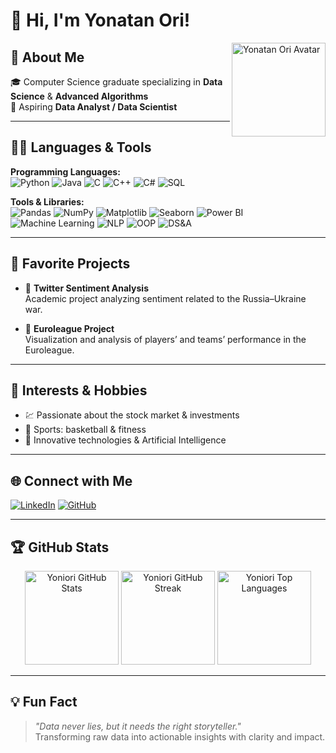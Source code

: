 # 👋 Hi, I'm Yonatan Ori!

<img align="right" src="https://github.com/Yoniori/Yoniori/blob/main/assets/avatar.png" width="150" alt="Yonatan Ori Avatar" />

## 🚀 About Me
🎓 Computer Science graduate specializing in **Data Science** & **Advanced Algorithms**  
💼 Aspiring **Data Analyst / Data Scientist**

---

## 🧑‍💻 Languages & Tools

**Programming Languages:**  
![Python](https://img.shields.io/badge/Python-3776AB?style=flat&logo=python&logoColor=white)
![Java](https://img.shields.io/badge/Java-007396?style=flat&logo=java&logoColor=white)
![C](https://img.shields.io/badge/C-00599C?style=flat&logo=c&logoColor=white)
![C++](https://img.shields.io/badge/C++-00599C?style=flat&logo=c%2B%2B&logoColor=white)
![C#](https://img.shields.io/badge/C%23-239120?style=flat&logo=c-sharp&logoColor=white)
![SQL](https://img.shields.io/badge/SQL-4479A1?style=flat&logo=postgresql&logoColor=white)

**Tools & Libraries:**  
![Pandas](https://img.shields.io/badge/Pandas-150458?style=flat&logo=pandas&logoColor=white)
![NumPy](https://img.shields.io/badge/NumPy-013243?style=flat&logo=numpy&logoColor=white)
![Matplotlib](https://img.shields.io/badge/Matplotlib-11557C?style=flat)
![Seaborn](https://img.shields.io/badge/Seaborn-16A085?style=flat)
![Power BI](https://img.shields.io/badge/Power%20BI-F2C811?style=flat&logo=powerbi&logoColor=black)
![Machine Learning](https://img.shields.io/badge/Machine%20Learning-FFD700?style=flat)
![NLP](https://img.shields.io/badge/NLP-7B1FA2?style=flat)
![OOP](https://img.shields.io/badge/OOP-008080?style=flat)
![DS&A](https://img.shields.io/badge/Data%20Structures%20&%20Algorithms-4682B4?style=flat)

---

## 🌟 Favorite Projects

- 🔹 **Twitter Sentiment Analysis**  
  Academic project analyzing sentiment related to the Russia–Ukraine war.

- 🔹 **Euroleague Project**  
  Visualization and analysis of players’ and teams’ performance in the Euroleague.

---

## 🎯 Interests & Hobbies

- 💹 Passionate about the stock market & investments
- 🏀 Sports: basketball & fitness
- 🤖 Innovative technologies & Artificial Intelligence

---

## 🌐 Connect with Me

[![LinkedIn](https://img.shields.io/badge/LinkedIn-yonatanori-blue?style=flat&logo=linkedin)](https://www.linkedin.com/in/yonatan-ori695040248)
[![GitHub](https://img.shields.io/badge/GitHub-Yoniori-181717?style=flat&logo=github)](https://github.com/Yoniori)

---

## 🏆 GitHub Stats

<p align="center">
  <img src="https://github-readme-stats.vercel.app/api?username=Yoniori&show_icons=true&theme=github_dark" alt="Yoniori GitHub Stats" height="150"/>
  <img src="https://github-readme-streak-stats.herokuapp.com/?user=Yoniori&theme=github-dark-blue" alt="Yoniori GitHub Streak" height="150"/>
  <img src="https://github-readme-stats.vercel.app/api/top-langs/?username=Yoniori&layout=compact&theme=github_dark" alt="Yoniori Top Languages" height="150"/>
</p>

---

## 💡 Fun Fact

> *"Data never lies, but it needs the right storyteller."*  
> Transforming raw data into actionable insights with clarity and impact.
